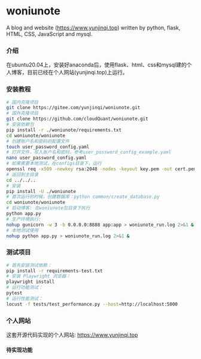 # woniunote
A blog and website (https://www.yunjinqi.top) written by python, flask, HTML, CSS, JavaScript and mysql.

### 介绍
在ubuntu20.04上，安装好anaconda后，使用flask、html、css和mysql建的个人博客，目前已经在个人网站(yunjinqi.top)上运行。
### 安装教程
```bash
# 国内克隆项目
git clone https://gitee.com/yunjinqi/woniunote.git
# 国外克隆项目
git clone https://github.com/cloudQuant/woniunote.git
# 安装依赖包
pip install -r ./woniunote/requirements.txt
cd woniunote/woniunote
# 创建账户名和密码的配置文件
touch user_password_config.yaml
# 打开文件，写入账户名和密码，参考user_password_config_example.yaml
nano user_password_config.yaml
# 如果需要本地测试，在configs目录下，运行
openssl req -x509 -newkey rsa:2048 -nodes -keyout key.pem -out cert.pem -days 365
# 返回到主目录
cd ../../..
# 安装
pip install -U ./woniunote
# 首次运行的时候，创建数据库：python common/create_database.py
cd woniunote/woniunote
# 启动博客: 在woniunote包目录下执行
python app.py
# 生产环境执行: 
nohup gunicorn -w 3 -b 0.0.0.0:8888 app:app > woniunote_run.log 2>&1 &
# 本地测试使用
nohup python app.py > woniunote_run.log 2>&1 &
```


### 测试项目
```bash
# 首先安装测试依赖：
pip install -r requirements-test.txt
# 安装 Playwright 浏览器：
playwright install
# 运行功能测试：
pytest
# 运行性能测试：
locust -f tests/test_performance.py --host=http://localhost:5000
```




### 个人网站

这套开源代码实现的个人网站: https://www.yunjinqi.top


#### 待实现功能



